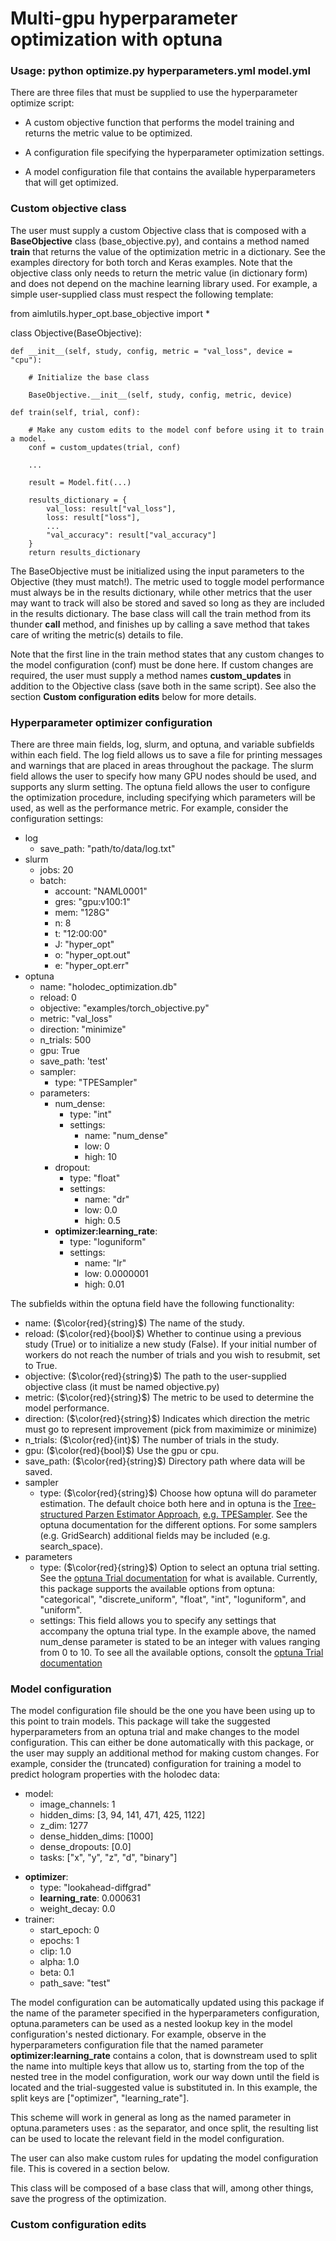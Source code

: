 # Multi-gpu hyperparameter optimization with optuna

### Usage: python optimize.py hyperparameters.yml model.yml


There are three files that must be supplied to use the hyperparameter optimize script:

* A custom objective function that performs the model training and returns the metric value to be optimized.

* A configuration file specifying the hyperparameter optimization settings.

* A model configuration file that contains the available hyperparameters that will get optimized.

### Custom objective class
The user must supply a custom Objective class that is composed with a **BaseObjective** class (base_objective.py), and contains a method named **train** that returns the value of the optimization metric in a dictionary. See the examples directory for both torch and Keras examples. Note that the objective class only needs to return the metric value (in dictionary form) and does not depend on the machine learning library used. For example, a simple user-supplied class must respect the following template: 

from aimlutils.hyper_opt.base_objective import *

class Objective(BaseObjective):

    def __init__(self, study, config, metric = "val_loss", device = "cpu"):
        
        # Initialize the base class
        
        BaseObjective.__init__(self, study, config, metric, device)
    
    def train(self, trial, conf):
        
        # Make any custom edits to the model conf before using it to train a model.
        conf = custom_updates(trial, conf)
        
        ... 

        result = Model.fit(...)
        
        results_dictionary = {
            val_loss: result["val_loss"],
            loss: result["loss"],
            ...
            "val_accuracy": result["val_accuracy"]
        }
        return results_dictionary
        
The BaseObjective must be initialized using the input parameters to the Objective (they must match!). The metric used to toggle model performance must always be in the results dictionary, while other metrics that the user may want to track will also be stored and saved so long as they are included in the results dictionary. The base class will call the train method from its thunder **__call__** method, and finishes up by calling a save method that takes care of writing the metric(s) details to file. 

Note that the first line in the train method states that any custom changes to the model configuration (conf) must be done here. If custom changes are required, the user must supply a method names **custom_updates** in addition to the Objective class (save both in the same script). See also the section **Custom configuration edits** below for more details. 

### Hyperparameter optimizer configuration 
There are three main fields, log, slurm, and optuna, and variable subfields within each field. The log field allows us to save a file for printing messages and warnings that are placed in areas throughout the package. The slurm field allows the user to specify how many GPU nodes should be used, and supports any slurm setting. The optuna field allows the user to configure the optimization procedure, including specifying which parameters will be used, as well as the performance metric. For example, consider the configuration settings:

* log
  + save_path: "path/to/data/log.txt"
* slurm
  + jobs: 20
  + batch:
    + account: "NAML0001"
    + gres: "gpu:v100:1"
    + mem: "128G"
    + n: 8
    + t: "12:00:00"
    + J: "hyper_opt"
    + o: "hyper_opt.out"
    + e: "hyper_opt.err"
* optuna
  + name: "holodec_optimization.db"
  + reload: 0
  + objective: "examples/torch_objective.py"
  + metric: "val_loss"
  + direction: "minimize"
  + n_trials: 500
  + gpu: True
  + save_path: 'test'
  + sampler:
    + type: "TPESampler"
  + parameters:
    + num_dense:
      + type: "int"
      + settings:
        + name: "num_dense"
        + low: 0
        + high: 10
    + dropout:
      + type: "float"
      + settings:
        + name: "dr"
        + low: 0.0
        + high: 0.5
    + **optimizer:learning_rate**:
      + type: "loguniform"
      + settings:
        + name: "lr"
        + low: 0.0000001
        + high: 0.01

The subfields within the optuna field have the following functionality:

* name: ($\color{red}{string}$) The name of the study.
* reload: ($\color{red}{bool}$) Whether to continue using a previous study (True) or to initialize a new study (False). If your initial number of workers do not reach the number of trials and you wish to resubmit, set to True.
* objective: ($\color{red}{string}$) The path to the user-supplied objective class (it must be named objective.py)
* metric: ($\color{red}{string}$) The metric to be used to determine the model performance. 
* direction: ($\color{red}{string}$) Indicates which direction the metric must go to represent improvement (pick from maximimize or minimize)
* n_trials: ($\color{red}{int}$) The number of trials in the study.
* gpu: ($\color{red}{bool}$) Use the gpu or cpu.
* save_path: ($\color{red}{string}$) Directory path where data will be saved. 
* sampler
  + type: ($\color{red}{string}$) Choose how optuna will do parameter estimation. The default choice both here and in optuna is the [Tree-structured Parzen Estimator Approach](https://towardsdatascience.com/a-conceptual-explanation-of-bayesian-model-based-hyperparameter-optimization-for-machine-learning-b8172278050f), [e.g. TPESampler](https://papers.nips.cc/paper/4443-algorithms-for-hyper-parameter-optimization.pdf). See the optuna documentation for the different options. For some samplers (e.g. GridSearch) additional fields may be included (e.g. search_space). 
* parameters
  + type: ($\color{red}{string}$) Option to select an optuna trial setting. See the [optuna Trial documentation](https://optuna.readthedocs.io/en/stable/reference/generated/optuna.trial.Trial.html?highlight=suggest#optuna.trial.Trial.suggest_uniform) for what is available. Currently, this package supports the available options from optuna: "categorical", "discrete_uniform", "float", "int", "loguniform", and "uniform".
  + settings: This field allows you to specify any settings that accompany the optuna trial type. In the example above, the named num_dense parameter is stated to be an integer with values ranging from 0 to 10. To see all the available options, consolt the [optuna Trial documentation](https://optuna.readthedocs.io/en/stable/reference/generated/optuna.trial.Trial.html?highlight=suggest#optuna.trial.Trial.suggest_uniform)

### Model configuration
The model configuration file should be the one you have been using up to this point to train models. This package will take the suggested hyperparameters from an optuna trial and make changes to the model configuration. This can either be done automatically with this package, or the user may supply an additional method for making custom changes. For example, consider the (truncated) configuration for training a model to predict hologram properties with the holodec data:

* model:
  + image_channels: 1
  + hidden_dims: [3, 94, 141, 471, 425, 1122]
  + z_dim: 1277
  + dense_hidden_dims: [1000]
  + dense_dropouts: [0.0]
  + tasks: ["x", "y", "z", "d", "binary"]
+ **optimizer**:
  * type: "lookahead-diffgrad"
  * **learning_rate**: 0.000631
  * weight_decay: 0.0
+ trainer:
  * start_epoch: 0
  * epochs: 1
  * clip: 1.0
  * alpha: 1.0
  * beta: 0.1
  * path_save: "test"
  
The model configuration can be automatically updated using this package if the name of the parameter specified in the hyperparameters configuration, optuna.parameters can be used as a nested lookup key in the model configuration's nested dictionary. For example, observe in the hyperparameters configuration file that the named parameter **optimizer:learning_rate** contains a colon, that is downstream used to split the name into multiple keys that allow us to, starting from the top of the nested tree in the model configuration, work our way down until the field is located and the trial-suggested value is substituted in. In this example, the split keys are ["optimizer", "learning_rate"]. 

This scheme will work in general as long as the named parameter in optuna.parameters uses : as the separator, and once split, the resulting list can be used to locate the relevant field in the model configuration.

The user can also make custom rules for updating the model configuration file. This is covered in a section below.

This class will be composed of a base class that will, among other things, save the progress of the optimization. 

### Custom configuration edits